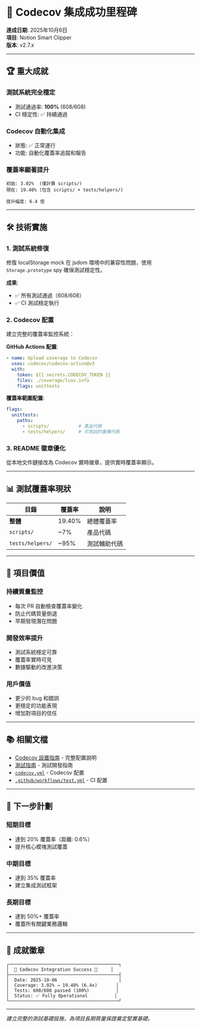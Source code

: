# 🎉 Codecov 集成成功里程碑

**達成日期**: 2025年10月6日  
**項目**: Notion Smart Clipper  
**版本**: v2.7.x

---

## 🏆 重大成就

### 測試系統完全穩定
- 測試通過率: **100%** (608/608)
- CI 穩定性: ✅ 持續通過

### Codecov 自動化集成
- 狀態: ✅ 正常運行
- 功能: 自動化覆蓋率追蹤和報告

### 覆蓋率顯著提升
```
初始: 3.02%  (僅計算 scripts/)
現在: 19.40% (包含 scripts/ + tests/helpers/)

提升幅度: 6.4 倍
```

---

## 🛠️ 技術實施

### 1. 測試系統修復
修復 localStorage mock 在 jsdom 環境中的兼容性問題，使用 `Storage.prototype` spy 確保測試穩定性。

**成果**:
- ✅ 所有測試通過（608/608）
- ✅ CI 測試穩定執行

### 2. Codecov 配置
建立完整的覆蓋率監控系統：

**GitHub Actions 配置**:
```yaml
- name: Upload coverage to Codecov
  uses: codecov/codecov-action@v3
  with:
    token: ${{ secrets.CODECOV_TOKEN }}
    files: ./coverage/lcov.info
    flags: unittests
```

**覆蓋率範圍配置**:
```yaml
flags:
  unittests:
    paths:
      - scripts/           # 產品代碼
      - tests/helpers/     # 可測試的重構代碼
```

### 3. README 徽章優化
從本地文件鏈接改為 Codecov 實時徽章，提供實時覆蓋率顯示。

---

## 📊 測試覆蓋率現狀

| 目錄 | 覆蓋率 | 說明 |
|------|--------|------|
| **整體** | 19.40% | 總體覆蓋率 |
| `scripts/` | ~7% | 產品代碼 |
| `tests/helpers/` | ~95% | 測試輔助代碼 |

---

## 🎯 項目價值

### 持續質量監控
- 每次 PR 自動檢查覆蓋率變化
- 防止代碼質量倒退
- 早期發現潛在問題

### 開發效率提升
- 測試系統穩定可靠
- 覆蓋率實時可見
- 數據驅動的改進決策

### 用戶價值
- 更少的 bug 和錯誤
- 更穩定的功能表現
- 增加對項目的信任

---

## 📚 相關文檔

- [Codecov 設置指南](CODECOV_SETUP.md) - 完整配置說明
- [測試指南](TESTING_GUIDE.md) - 測試開發指南
- [`codecov.yml`](codecov.yml) - Codecov 配置
- [`.github/workflows/test.yml`](.github/workflows/test.yml) - CI 配置

---

## 🚀 下一步計劃

### 短期目標
- 達到 20% 覆蓋率（距離: 0.6%）
- 提升核心模塊測試覆蓋

### 中期目標  
- 達到 35% 覆蓋率
- 建立集成測試框架

### 長期目標
- 達到 50%+ 覆蓋率
- 覆蓋所有關鍵業務邏輯

---

## 🏅 成就徽章

```
┌─────────────────────────────────────────┐
│  🎉 Codecov Integration Success 🎉     │
├─────────────────────────────────────────┤
│  Date: 2025-10-06                       │
│  Coverage: 3.02% → 19.40% (6.4x)       │
│  Tests: 608/608 passed (100%)          │
│  Status: ✅ Fully Operational          │
└─────────────────────────────────────────┘
```

---

*建立完整的測試基礎設施，為項目長期質量保證奠定堅實基礎。*
